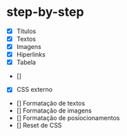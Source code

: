 # step-by-step

- [X] Títulos
- [X] Textos
- [X] Imagens
- [X] Hiperlinks
- [X] Tabela
- [] 

- [X] CSS externo
- [] Formatação de textos
- [] Formatação de imagens
- [] Formatação de posiocionamentos
- [] Reset de CSS

